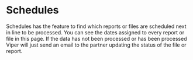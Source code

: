 # Schedules

Schedules has the feature to find which reports or files are scheduled next in line to be processed. You can see the dates assigned to every report or file in this page. If the data has not been processed or has been processed Viper will just send an email to the partner updating the status of the file or report. 

 
